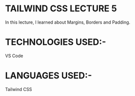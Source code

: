 <h1>TAILWIND CSS LECTURE 5</h1>
<p>In this lecture, I learned about Margins, Borders and Padding.</p>
<h1>TECHNOLOGIES USED:-</h1>
<p>VS Code</p>
<h1>LANGUAGES USED:-</h1>
<p>Tailwind CSS</p>
